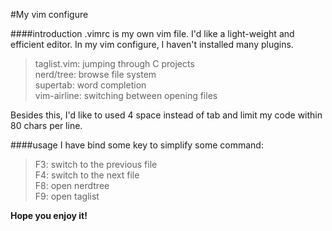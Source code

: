 #My vim configure

####introduction
.vimrc is my own vim file. I'd like a light-weight and efficient editor. In my vim configure, I haven't installed many plugins.
> taglist.vim: jumping through C projects  
> nerd/tree: browse file system  
> supertab: word completion  
> vim-airline: switching between opening files  

Besides this, I'd like to used 4 space instead of tab and limit my code within 80 chars per line.

####usage
I have bind some key to simplify some command:
> F3: switch to the previous file  
> F4: switch to the next file  
> F8: open nerdtree  
> F9: open taglist  

**Hope you enjoy it!**
